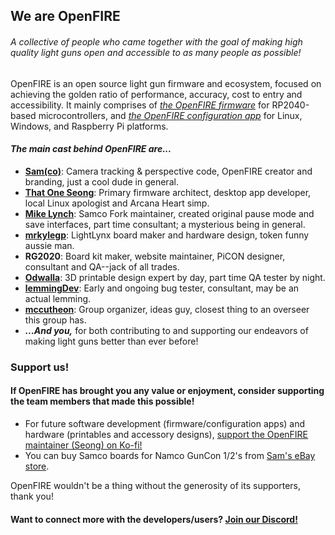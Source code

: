 ## We are OpenFIRE

###### *A collective of people who came together with the goal of making high quality light guns open and accessible to as many people as possible!*

OpenFIRE is an open source light gun firmware and ecosystem, focused on achieving the golden ratio of performance, accuracy, cost to entry and accessibility. It mainly comprises of *[the OpenFIRE firmware](https://github.com/TeamOpenFIRE/OpenFIRE-Firmware)* for RP2040-based microcontrollers, and *[the OpenFIRE configuration app](https://github.com/TeamOpenFIRE/OpenFIRE-App)* for Linux, Windows, and Raspberry Pi platforms.

#### *The main cast behind OpenFIRE are...*
 - **[Sam(co)](https://github.com/samuelballantyne)**: Camera tracking & perspective code, OpenFIRE creator and branding, just a cool dude in general.
 - **[That One Seong](https://github.com/SeongGino)**: Primary firmware architect, desktop app developer, local Linux apologist and Arcana Heart simp.
 - **[Mike Lynch](https://github.com/Prow7)**: Samco Fork maintainer, created original pause mode and save interfaces, part time consultant; a mysterious being in general.
 - **[mrkylegp](https://github.com/mrkylegp)**: LightLynx board maker and hardware design, token funny aussie man.
 - **RG2020**: Board kit maker, website maintainer, PiCON designer, consultant and QA--jack of all trades.
 - **[Odwalla](https://github.com/Odwalla-J)**: 3D printable design expert by day, part time QA tester by night.
 - **[lemmingDev](https://github.com/lemmingDev)**: Early and ongoing bug tester, consultant, may be an actual lemming.
 - **[mccutheon](https://github.com/mccutheon)**: Group organizer, ideas guy, closest thing to an overseer this group has.
 - ***...And you,*** for both contributing to and supporting our endeavors of making light guns better than ever before!

### Support us! 
#### If OpenFIRE has brought you any value or enjoyment, consider supporting the team members that made this possible! 
 - For future software development (firmware/configuration apps) and hardware (printables and accessory designs), [support the OpenFIRE maintainer (Seong) on Ko-fi!](https://ko-fi.com/thatoneseong)
 - You can buy Samco boards for Namco GunCon 1/2's from [Sam's eBay store](https://www.ebay.com/sch/i.html?item=184699412596&rt=nc&_ssn=samcocontrollers).

OpenFIRE wouldn't be a thing without the generosity of its supporters, thank you!

#### Want to connect more with the developers/users? [Join our Discord!](https://discord.gg/dFw5z6PBQv)
